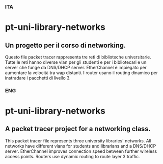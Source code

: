 ### ITA
# pt-uni-library-networks
## Un progetto per il corso di networking.
Questo file packet tracer rappresenta tre reti di biblioteche universitarie.
Tutte le reti hanno diverse vlan per gli studenti e per i bibliotecari e un server che funge da DNS/DHCP server. EtherChannel è impiegato per aumentare la velocità tra wap distanti.
I router usano il routing dinamico per instradare i pacchetti di livello 3.
### ENG
# pt-uni-library-networks
## A packet tracer project for a networking class.
This packet tracer file represents three university libraries' networks. 
All networks have different vlans for students and librarians and a DNS/DHCP server. EtherChannel improves connection speed between further wireless access points.
Routers use dynamic routing to route layer 3 traffic.
